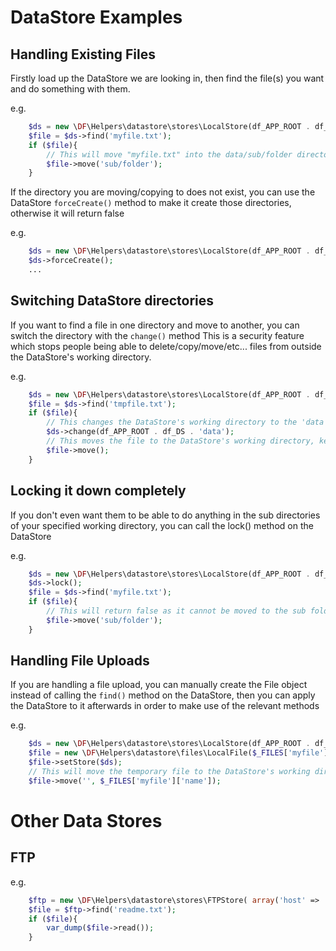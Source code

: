 # DataStore Examples

## Handling Existing Files

Firstly load up the DataStore we are looking in, then find the file(s) you want and do something with them.

e.g.

```php
    $ds = new \DF\Helpers\datastore\stores\LocalStore(df_APP_ROOT . df_DS . 'data');
    $file = $ds->find('myfile.txt');
    if ($file){
        // This will move "myfile.txt" into the data/sub/folder directory (if it exists)
        $file->move('sub/folder');
    }
```

If the directory you are moving/copying to does not exist, you can use the DataStore `forceCreate()` method to make it create those directories, otherwise it will return false

e.g.

```php
    $ds = new \DF\Helpers\datastore\stores\LocalStore(df_APP_ROOT . df_DS . 'data');
    $ds->forceCreate();
    ...
```

## Switching DataStore directories

If you want to find a file in one directory and move to another, you can switch the directory with the `change()` method
This is a security feature which stops people being able to delete/copy/move/etc... files from outside the DataStore's working directory.

e.g.

```php
    $ds = new \DF\Helpers\datastore\stores\LocalStore(df_APP_ROOT . df_DS . 'tmp');
    $file = $ds->find('tmpfile.txt');
    if ($file){
        // This changes the DataStore's working directory to the 'data' folder in your application
        $ds->change(df_APP_ROOT . df_DS . 'data');
        // This moves the file to the DataStore's working directory, keeping the name the same
        $file->move();
    }
```

## Locking it down completely

If you don't even want them to be able to do anything in the sub directories of your specified working directory, you can call the lock() method on the DataStore

e.g.

```php
    $ds = new \DF\Helpers\datastore\stores\LocalStore(df_APP_ROOT . df_DS . 'data');
    $ds->lock();
    $file = $ds->find('myfile.txt');
    if ($file){
        // This will return false as it cannot be moved to the sub folder
        $file->move('sub/folder');
    }
```

## Handling File Uploads

If you are handling a file upload, you can manually create the File object instead of calling the `find()` method on the DataStore, then you can apply the DataStore to it afterwards in order to make use of the relevant methods

e.g.

```php
    $ds = new \DF\Helpers\datastore\stores\LocalStore(df_APP_ROOT . df_DS . 'tmp');
    $file = new \DF\Helpers\datastore\files\LocalFile($_FILES['myfile']['tmp_name']);
    $file->setStore($ds);
    // This will move the temporary file to the DataStore's working directory and rename it with the actual filename of the uploaded file
    $file->move('', $_FILES['myfile']['name']);
```


# Other Data Stores

## FTP

e.g.

```php
    $ftp = new \DF\Helpers\datastore\stores\FTPStore( array('host' => 'test.rebex.net', 'user' => 'demo', 'pass' => 'password') );
    $file = $ftp->find('readme.txt');
    if ($file){
        var_dump($file->read());
    }
```